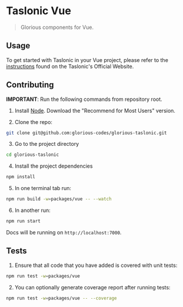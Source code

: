 # Taslonic Vue
> Glorious components for Vue.

## Usage

To get started with Taslonic in your Vue project, please refer to the [instructions](https://taslonic.com/vue) found on the Taslonic's Official Website.

## Contributing

**IMPORTANT**: Run the following commands from repository root.

1. Install [Node](https://nodejs.org/en/). Download the "Recommend for Most Users" version.

2. Clone the repo:
``` bash
git clone git@github.com:glorious-codes/glorious-taslonic.git
```

3. Go to the project directory
``` bash
cd glorious-taslonic
```

4. Install the project dependencies
``` bash
npm install
```

5. In one terminal tab run:
``` bash
npm run build -w=packages/vue -- --watch
```

6. In another run:
``` bash
npm run start
```

Docs will be running on `http://localhost:7000`.

## Tests

1. Ensure that all code that you have added is covered with unit tests:
``` bash
npm run test -w=packages/vue
```

2. You can optionally generate coverage report after running tests:
``` bash
npm run test -w=packages/vue -- --coverage
```
